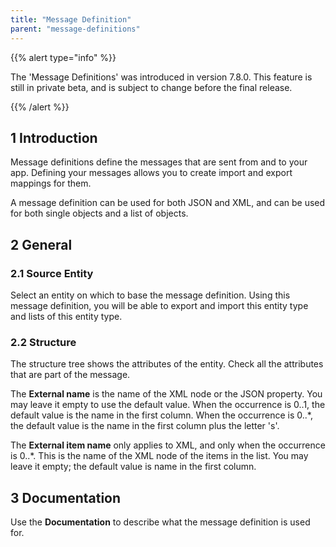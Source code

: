```yaml
---
title: "Message Definition"
parent: "message-definitions"
---
```


{{% alert type="info" %}}

The 'Message Definitions' was introduced in version 7.8.0. This feature is still in private beta, and is subject to change before the final release.

{{% /alert %}}

## 1 Introduction

Message definitions define the messages that are sent from and to your app. Defining your messages allows you to create import and export mappings for them.

A message definition can be used for both JSON and XML, and can be used for both single objects and a list of objects.

## 2 General

### 2.1 Source Entity

Select an entity on which to base the message definition. Using this message definition, you will be able to export and import this entity type and lists of this entity type.

### 2.2 Structure

The structure tree shows the attributes of the entity. Check all the attributes that are part of the message.

The **External name** is the name of the XML node or the JSON property. You may leave it empty to use the default value. When the occurrence is 0..1, the default value is the name in the first column. When the occurrence is 0..*, the default value is the name in the first column plus the letter 's'. 

The **External item name** only applies to XML, and only when the occurrence is 0..*. This is the name of the XML node of the items in the list. You may leave it empty; the default value is name in the first column.

## 3 Documentation

Use the **Documentation** to describe what the message definition is used for.
